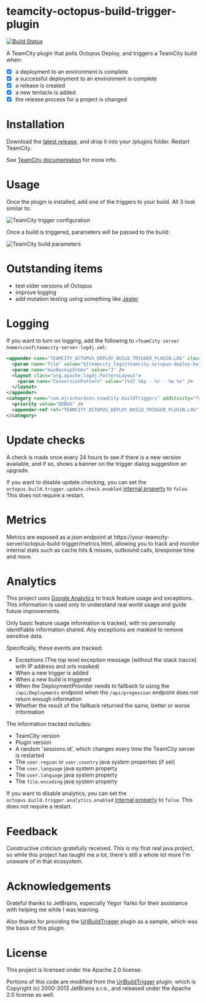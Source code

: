# teamcity-octopus-build-trigger-plugin

[![Build Status](https://travis-ci.org/matt-richardson/teamcity-octopus-build-trigger-plugin.svg?branch=master)](https://travis-ci.org/matt-richardson/teamcity-octopus-build-trigger-plugin)

A TeamCity plugin that polls Octopus Deploy, and triggers a TeamCity build when:
- [x] a deployment to an environment is complete
- [x] a successful deployment to an environment is complete
- [x] a release is created
- [x] a new tentacle is added
- [x] the release process for a project is changed

# Installation

Download the [latest release](https://github.com/matt-richardson/teamcity-octopus-build-trigger-plugin/releases/latest), and drop it into your [<TeamCity Data Directory>](https://confluence.jetbrains.com/display/TCD9/TeamCity+Data+Directory)/plugins folder. Restart TeamCity.

See [TeamCity documentation](https://confluence.jetbrains.com/display/TCD9/Installing+Additional+Plugins) for more info.

# Usage

Once the plugin is installed, add one of the triggers to your build. All 3 look similar to:

![TeamCity trigger configuration](teamcity-trigger-configuration.png "TeamCity trigger configuration")

Once a build is triggered, parameters will be passed to the build:

![TeamCity build parameters](teamcity-build-params.png "TeamCity build parameters")

# Outstanding items

- test older versions of Octopus
- improve logging
- add mutation testing using something like [Jester](http://jester.sourceforge.net/)

# Logging

If you want to turn on logging, add the following to `<TeamCity server home>\conf\teamcity-server-log4j.xml`:

```xml
<appender name="TEAMCITY_OCTOPUS_DEPLOY_BUILD_TRIGGER_PLUGIN.LOG" class="jetbrains.buildServer.util.TCRollingFileAppender">
  <param name="file" value="${teamcity_logs}teamcity-octopus-deploy-build-trigger-plugin.log" />
  <param name="maxBackupIndex" value="3" />
  <layout class="org.apache.log4j.PatternLayout">
    <param name="ConversionPattern" value="[%d] %6p - %c - %m %n" />
  </layout>
</appender>
<category name="com.mjrichardson.teamCity.buildTriggers" additivity="false">
  <priority value="DEBUG" />
  <appender-ref ref="TEAMCITY_OCTOPUS_DEPLOY_BUILD_TRIGGER_PLUGIN.LOG" />
</category>
 ```

# Update checks

A check is made once every 24 hours to see if there is a new version available, and if so, shows a banner
on the trigger dialog suggestion an upgrade.

If you want to disable update checking, you can set the `octopus.build.trigger.update.check.enabled` [internal
property](https://confluence.jetbrains.com/display/TCD9/Configuring+TeamCity+Server+Startup+Properties#ConfiguringTeamCityServerStartupProperties-TeamCityinternalpropertiesinternal.properties)
to `false`. This does not require a restart.


# Metrics

Metrics are exposed as a json endpoint at https://your-teamcity-server/octopus-build-trigger/metrics.html, allowing
you to track and monitor internal stats such as cache hits & misses, outbound calls, bresponse time and more.

# Analytics

This project uses [Google Analytics](https://www.google.co.uk/analytics/) to track feature usage and exceptions.
This information is used only to understand real world usage and guide future improvements.

Only basic feature usage information is tracked, with no personally identifiable information shared.
Any exceptions are masked to remove sensitive data.

Specifically, these events are tracked:
* Exceptions (The top level exception message (without the stack tracce) with IP address and urls masked)
* When a new trigger is added
* When a new build is triggered
* When the DeploymentProvider needs to fallback to using the `/api/Deployments` endpoint when the `/api/progession`
endpoint does not return enough information
* Whether the result of the fallback returned the same, better or worse information

The information tracked includes:
* TeamCity version
* Plugin version
* A random 'sessions id', which changes every time the TeamCity server is restarted
* The `user.region` or `user.country` java system properties (if set)
* The `user.language` java system property
* The `user.language` java system property
* The `file.encoding` java system property

If you want to disable analytics, you can set the `octopus.build.trigger.analytics.enabled` [internal
property](https://confluence.jetbrains.com/display/TCD9/Configuring+TeamCity+Server+Startup+Properties#ConfiguringTeamCityServerStartupProperties-TeamCityinternalpropertiesinternal.properties)
to `false`. This does not require a restart.

# Feedback

Constructive criticism gratefully received. This is my first real java project, so while this project has taught me
a lot, there's still a whole lot more I'm unaware of in that ecosystem.

# Acknowledgements

Grateful thanks to JetBrains, especially Yegor Yarko for their assistance with helping me while I was learning.

Also thanks for providing the [UrlBuildTrigger](http://svn.jetbrains.org/teamcity/plugins/url-build-trigger) plugin
as a sample, which was the basis of this plugin.

# License

This project is licensed under the Apache 2.0 license.

Portions of this code are modified from the [UrlBuildTrigger](http://svn.jetbrains.org/teamcity/plugins/url-build-trigger)
plugin, which is Copyright (c) 2000-2013 JetBrains s.r.o., and released under the Apache 2.0 license as well.
